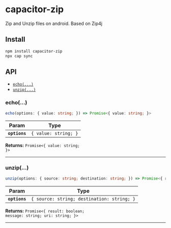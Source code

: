 # capacitor-zip

Zip and Unzip files on android. Based on Zip4j

## Install

```bash
npm install capacitor-zip
npx cap sync
```

## API

<docgen-index>

* [`echo(...)`](#echo)
* [`unzip(...)`](#unzip)

</docgen-index>

<docgen-api>
<!--Update the source file JSDoc comments and rerun docgen to update the docs below-->

### echo(...)

```typescript
echo(options: { value: string; }) => Promise<{ value: string; }>
```

| Param         | Type                            |
| ------------- | ------------------------------- |
| **`options`** | <code>{ value: string; }</code> |

**Returns:** <code>Promise&lt;{ value: string; }&gt;</code>

--------------------


### unzip(...)

```typescript
unzip(options: { source: string; destination: string; }) => Promise<{ result: boolean; message: string; uri: string; }>
```

| Param         | Type                                                  |
| ------------- | ----------------------------------------------------- |
| **`options`** | <code>{ source: string; destination: string; }</code> |

**Returns:** <code>Promise&lt;{ result: boolean; message: string; uri: string; }&gt;</code>

--------------------

</docgen-api>
